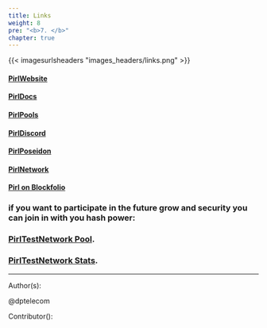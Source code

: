 ```yaml
---
title: Links
weight: 8
pre: "<b>7. </b>"
chapter: true
---
```


{{< imagesurlsheaders "images_headers/links.png"  >}}



#### [PirlWebsite](https://pirl.io/en/ "PirlWebsite")

#### [PirlDocs](https://docs.pirl.io/en/ "PirlDocs")

#### [PirlPools](https://pirl.io/en/pools/ "PirlPools")

#### [PirlDiscord](https://discord.gg/QYYkVRz "PirlDiscord")

#### [PirlPoseidon](https://poseidon.pirl.io/explorer/ "PirlPoseidon")

#### [PirlNetwork](http://stats.pirl.io "PirlNetwork")


#### [Pirl on Blockfolio](https://blockfolio.com "Pirl on Blockfolio")


### if you want to participate in the future grow and security you can join in with you hash power:


### [PirlTestNetwork Pool](http://testnetpool.pirl.io/#/ "PirlTestNetwork Pool").


### [PirlTestNetwork Stats](http://devstats.pirl.io/ "PirlTestNetwork Stats").



---
Author(s):

@dptelecom

Contributor():
